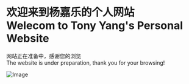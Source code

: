 # 欢迎来到杨嘉乐的个人网站<br />Welecom to Tony Yang's Personal Website

网站正在准备中，感谢您的浏览<br />
The website is under preparation, thank you for your browsing!

![Image](https://github.com/YJL-196/Digital-CV/9c6ffa67fce7cb8b7aef0cc9402287d7.gif)


